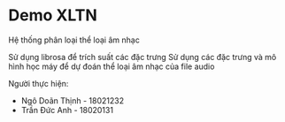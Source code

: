# Demo XLTN
 Hệ thống phân loại thể loại âm nhạc
 
 Sử dụng librosa để trích suất các đặc trưng
 Sử dụng các đặc trưng và mô hình học máy để dự đoán thể loại âm nhạc của file audio 
 
 Người thực hiện:
 - Ngô Doãn Thịnh - 18021232
 - Trần Đức Anh - 18020131
